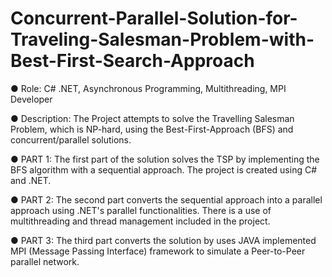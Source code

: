 # Concurrent-Parallel-Solution-for-Traveling-Salesman-Problem-with-Best-First-Search-Approach
● Role: 
C# .NET, Asynchronous Programming, Multithreading, MPI Developer

● Description:
The Project attempts to solve the Travelling Salesman Problem, which is NP-hard, using the Best-First-Approach (BFS) and concurrent/parallel solutions.

● PART 1:
The first part of the solution solves the TSP by implementing the BFS algorithm with a sequential approach. The project is created using C# and .NET.

● PART 2:
The second part converts the sequential approach into a parallel approach using .NET's parallel functionalities. There is a use of multithreading and thread management included in the project.

● PART 3:
The third part converts the solution by uses JAVA implemented MPI (Message Passing Interface) framework to simulate a Peer-to-Peer parallel network.
